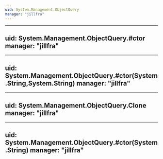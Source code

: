 ```yaml
---
uid: System.Management.ObjectQuery
manager: "jillfra"
---
```


---
uid: System.Management.ObjectQuery.#ctor
manager: "jillfra"
---

---
uid: System.Management.ObjectQuery.#ctor(System.String,System.String)
manager: "jillfra"
---

---
uid: System.Management.ObjectQuery.Clone
manager: "jillfra"
---

---
uid: System.Management.ObjectQuery.#ctor(System.String)
manager: "jillfra"
---
